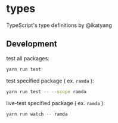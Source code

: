 # types

TypeScript's type definitions by @ikatyang

## Development

test all packages:

```sh
yarn run test
```

test specified package ( ex. `ramda` ):

```sh
yarn run test -- --scope ramda
```

live-test specified package ( ex. `ramda` ):

```sh
yarn run watch -- ramda
```
